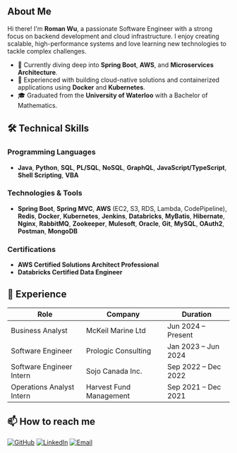 ## About Me

Hi there! I'm **Roman Wu**, a passionate Software Engineer with a strong focus on backend development and cloud infrastructure. I enjoy creating scalable, high-performance systems and love learning new technologies to tackle complex challenges.

- 🌱 Currently diving deep into **Spring Boot**, **AWS**, and **Microservices Architecture**.
- 🚀 Experienced with building cloud-native solutions and containerized applications using **Docker** and **Kubernetes**.
- 🎓 Graduated from the **University of Waterloo** with a Bachelor of Mathematics.

## 🛠️ Technical Skills

### Programming Languages
- **Java**, **Python**, **SQL**, **PL/SQL**, **NoSQL**, **GraphQL**, **JavaScript/TypeScript**, **Shell Scripting**, **VBA**

### Technologies & Tools
- **Spring Boot**, **Spring MVC**, **AWS** (EC2, S3, RDS, Lambda, CodePipeline), **Redis**, **Docker**, **Kubernetes**, **Jenkins**, **Databricks**, **MyBatis**, **Hibernate**, **Nginx**, **RabbitMQ**, **Zookeeper**, **Mulesoft**, **Oracle**, **Git**, **MySQL**, **OAuth2**, **Postman**, **MongoDB**

### Certifications
- **AWS Certified Solutions Architect Professional**
- **Databricks Certified Data Engineer**

## 💼 Experience

| **Role** | **Company** | **Duration** |
|----------|--------------|--------------|
| Business Analyst | McKeil Marine Ltd | Jun 2024 – Present |
| Software Engineer | Prologic Consulting | Jan 2023 – Jun 2024 |
| Software Engineer Intern | Sojo Canada Inc. | Sep 2022 – Dec 2022 |
| Operations Analyst Intern | Harvest Fund Management | Sep 2021 – Dec 2021 |

## 📫 How to reach me

[![GitHub](https://img.shields.io/badge/-GitHub-333?style=for-the-badge&logo=github&logoColor=white)](https://github.com/romanywu)
[![LinkedIn](https://img.shields.io/badge/-LinkedIn-blue?style=for-the-badge&logo=linkedin&logoColor=white)](https://linkedin.com/in/romanywu)
[![Email](https://img.shields.io/badge/-Email-c14438?style=for-the-badge&logo=gmail&logoColor=white)](mailto:roman.y.wu@gmail.com)

